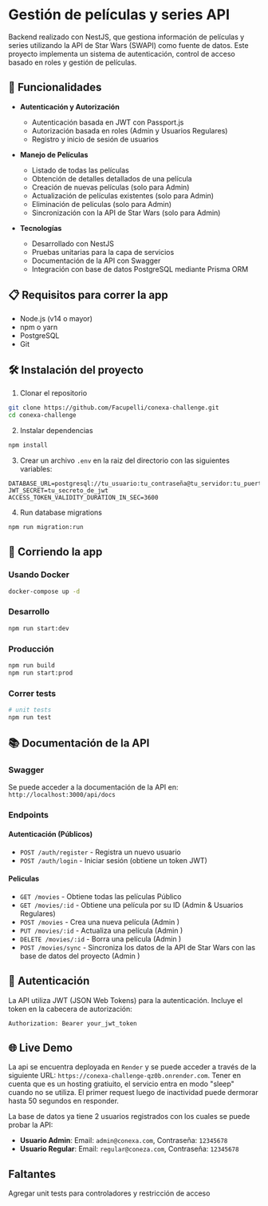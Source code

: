 # Gestión de películas y series API

Backend realizado con NestJS, que gestiona información de películas y series utilizando la API de Star Wars (SWAPI) como fuente de datos. Este proyecto implementa un sistema de autenticación, control de acceso basado en roles y gestión de películas.

## 🚀 Funcionalidades

- **Autenticación y Autorización**

  - Autenticación basada en JWT con Passport.js
  - Autorización basada en roles (Admin y Usuarios Regulares)
  - Registro y inicio de sesión de usuarios

- **Manejo de Películas**

  - Listado de todas las películas
  - Obtención de detalles detallados de una película
  - Creación de nuevas películas (solo para Admin)
  - Actualización de películas existentes (solo para Admin)
  - Eliminación de películas (solo para Admin)
  - Sincronización con la API de Star Wars (solo para Admin)

- **Tecnologías**
  - Desarrollado con NestJS
  - Pruebas unitarias para la capa de servicios
  - Documentación de la API con Swagger
  - Integración con base de datos PostgreSQL mediante Prisma ORM

## 📋 Requisitos para correr la app

- Node.js (v14 o mayor)
- npm o yarn
- PostgreSQL
- Git

## 🛠️ Instalación del proyecto

1. Clonar el repositorio

```bash
git clone https://github.com/Facupelli/conexa-challenge.git
cd conexa-challenge
```

2. Instalar dependencias

```bash
npm install
```

3. Crear un archivo `.env` en la raiz del directorio con las siguientes variables:

```env
DATABASE_URL=postgresql://tu_usuario:tu_contraseña@tu_servidor:tu_puerto/tu_base_de_datos
JWT_SECRET=tu_secreto_de_jwt
ACCESS_TOKEN_VALIDITY_DURATION_IN_SEC=3600
```

4. Run database migrations

```bash
npm run migration:run
```

## 🚀 Corriendo la app

### Usando Docker

```bash
docker-compose up -d
```

### Desarrollo

```bash
npm run start:dev
```

### Producción

```bash
npm run build
npm run start:prod
```

### Correr tests

```bash
# unit tests
npm run test
```

## 📚 Documentación de la API

### Swagger

Se puede acceder a la documentación de la API en: `http://localhost:3000/api/docs`

### Endpoints

#### Autenticación (Públicos)

- `POST /auth/register` - Registra un nuevo usuario
- `POST /auth/login` - Iniciar sesión (obtiene un token JWT)

#### Peliculas

- `GET /movies` - Obtiene todas las películas Público
- `GET /movies/:id` - Obtiene una película por su ID (Admin & Usuarios Regulares)
- `POST /movies` - Crea una nueva película (Admin )
- `PUT /movies/:id` - Actualiza una película (Admin )
- `DELETE /movies/:id` - Borra una película (Admin )
- `POST /movies/sync` - Sincroniza los datos de la API de Star Wars con las base de datos del proyecto (Admin )

## 🔐 Autenticación

La API utiliza JWT (JSON Web Tokens) para la autenticación. Incluye el token en la cabecera de autorización:

```
Authorization: Bearer your_jwt_token
```

## 🌐 Live Demo

La api se encuentra deployada en `Render` y se puede acceder a través de la siguiente URL: `https://conexa-challenge-qz0b.onrender.com`.
Tener en cuenta que es un hosting gratiuito, el servicio entra en modo "sleep" cuando no se utiliza. El primer request luego de inactividad puede dermorar hasta 50 segundos en responder.

La base de datos ya tiene 2 usuarios registrados con los cuales se puede probar la API:

- **Usuario Admin**: Email: `admin@conexa.com`, Contraseña: `12345678`
- **Usuario Regular**: Email: `regular@coneza.com`, Contraseña: `12345678`

## Faltantes

Agregar unit tests para controladores y restricción de acceso
